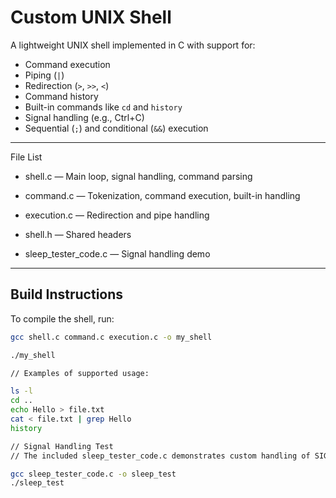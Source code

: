 # Custom UNIX Shell

A lightweight UNIX shell implemented in C with support for:

- Command execution
- Piping (`|`)
- Redirection (`>`, `>>`, `<`)
- Command history
- Built-in commands like `cd` and `history`
- Signal handling (e.g., Ctrl+C)
- Sequential (`;`) and conditional (`&&`) execution

---
File List

- shell.c — Main loop, signal handling, command parsing

- command.c — Tokenization, command execution, built-in handling

- execution.c — Redirection and pipe handling

- shell.h — Shared headers

- sleep_tester_code.c — Signal handling demo

---

## Build Instructions

To compile the shell, run:

```bash
gcc shell.c command.c execution.c -o my_shell

./my_shell

// Examples of supported usage:

ls -l
cd ..
echo Hello > file.txt
cat < file.txt | grep Hello
history

// Signal Handling Test
// The included sleep_tester_code.c demonstrates custom handling of SIGINT (Ctrl+C):

gcc sleep_tester_code.c -o sleep_test
./sleep_test

